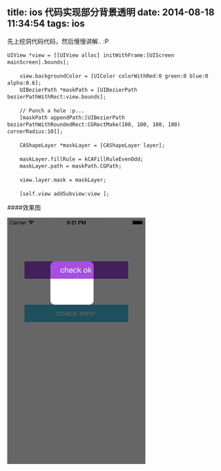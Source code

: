title: ios 代码实现部分背景透明
date: 2014-08-18 11:34:54
tags: ios
---
先上挖洞代码代码，然后慢慢讲解.. :P

```
UIView *view = [[UIView alloc] initWithFrame:[UIScreen mainScreen].bounds];
    
    view.backgroundColor = [UIColor colorWithRed:0 green:0 blue:0 alpha:0.6];
    UIBezierPath *maskPath = [UIBezierPath bezierPathWithRect:view.bounds];
    
    // Punch a hole :p...
    [maskPath appendPath:[UIBezierPath bezierPathWithRoundedRect:CGRectMake(100, 100, 100, 100) cornerRadius:10]];
    
    CAShapeLayer *maskLayer = [CAShapeLayer layer];
    
    maskLayer.fillRule = kCAFillRuleEvenOdd;
    maskLayer.path = maskPath.CGPath;
    
    view.layer.mask = maskLayer;
    
    [self.view addSubview:view ];
```


####效果图

<img src="https://raw.githubusercontent.com/JasonZengJ/Images/master/blog/ios_punch_hole.png" width=320/>